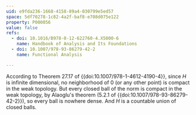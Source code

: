 ```yaml
---
uid: e9fda236-1668-4158-89a4-030799e5ed57
space: 5df70278-1c82-4a2f-baf8-e708d075e122
property: P000056
value: false
refs:
  - doi: 10.1016/B978-0-12-622760-4.X5000-6 
    name: Handbook of Analysis and Its Foundations
  - doi: 10.1007/978-93-86279-42-2
    name: Functional Analysis

---
```


According to Theorem 27.17 of {{doi:10.1007/978-1-4612-4190-4}}, since
$H$ is infinite dimensional, no neighborhood of $0$ (or any other
point) is compact in the weak topology.  But every closed ball of the norm is
compact in the weak topology, by Alaoglu's theorem (5.2.1 of
{{doi:10.1007/978-93-86279-42-2}}), so every ball is nowhere dense.
And $H$ is a countable union of closed balls.



